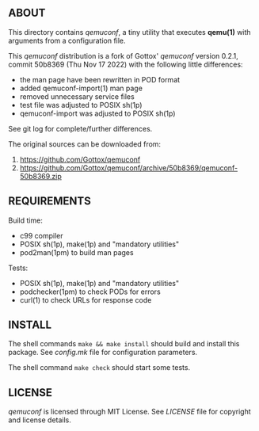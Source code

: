 ABOUT
-----
This directory contains _qemuconf_, a tiny utility that executes
**qemu(1)** with arguments from a configuration file.

This _qemuconf_ distribution is a fork of Gottox' _qemuconf_ version
0.2.1, commit 50b8369 (Thu Nov 17 2022) with the following little
differences:
  * the man page have been rewritten in POD format
  * added qemuconf-import(1) man page
  * removed unnecessary service files
  * test file was adjusted to POSIX sh(1p)
  * qemuconf-import was adjusted to POSIX sh(1p)

See git log for complete/further differences.

The original sources can be downloaded from:
  1. https://github.com/Gottox/qemuconf
  2. https://github.com/Gottox/qemuconf/archive/50b8369/qemuconf-50b8369.zip

REQUIREMENTS
------------
Build time:
  * c99 compiler
  * POSIX sh(1p), make(1p) and "mandatory utilities"
  * pod2man(1pm) to build man pages

Tests:
  * POSIX sh(1p), make(1p) and "mandatory utilities"
  * podchecker(1pm) to check PODs for errors
  * curl(1) to check URLs for response code

INSTALL
-------
The shell commands `make && make install` should build and install
this package.  See _config.mk_ file for configuration parameters.

The shell command `make check` should start some tests.

LICENSE
-------
_qemuconf_ is licensed through MIT License.
See _LICENSE_ file for copyright and license details.

<!-- vim:sw=2:ts=2:sts=2:et:cc=72:tw=70
End of file. -->
